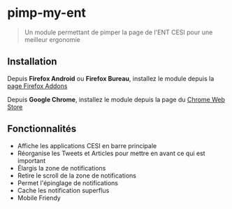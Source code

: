 # pimp-my-ent
> Un module permettant de pimper la page de l'ENT CESI pour une meilleur ergonomie

## Installation

Depuis **Firefox Android** ou **Firefox Bureau**, installez le module depuis la [page Firefox Addons](https://addons.mozilla.org/fr/firefox/addon/pimp-my-ent/)

Depuis **Google Chrome**, installez le module depuis la page du [Chrome Web Store](https://chrome.google.com/webstore/detail/pimp-my-ent/akhomincfdmeholmdfbgckbgajgeebem)

## Fonctionnalités

* Affiche les applications CESI en barre principale
* Réorganise les Tweets et Articles pour mettre en avant ce qui est important
* Élargis la zone de notifications
* Retire le scroll de la zone de notifications
* Permet l'épinglage de notifications
* Cache les notification superflus
* Mobile Friendy